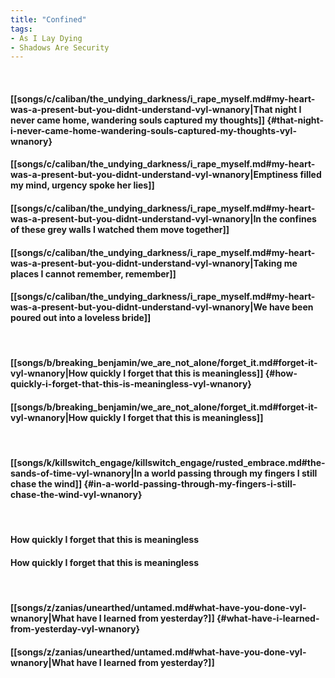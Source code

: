 ```yaml
---
title: "Confined"
tags:
- As I Lay Dying
- Shadows Are Security
---
```

&nbsp;
#### [[songs/c/caliban/the_undying_darkness/i_rape_myself.md#my-heart-was-a-present-but-you-didnt-understand-vyl-wnanory|That night I never came home, wandering souls captured my thoughts]] {#that-night-i-never-came-home-wandering-souls-captured-my-thoughts-vyl-wnanory}
#### [[songs/c/caliban/the_undying_darkness/i_rape_myself.md#my-heart-was-a-present-but-you-didnt-understand-vyl-wnanory|Emptiness filled my mind, urgency spoke her lies]]
#### [[songs/c/caliban/the_undying_darkness/i_rape_myself.md#my-heart-was-a-present-but-you-didnt-understand-vyl-wnanory|In the confines of these grey walls I watched them move together]]
#### [[songs/c/caliban/the_undying_darkness/i_rape_myself.md#my-heart-was-a-present-but-you-didnt-understand-vyl-wnanory|Taking me places I cannot remember, remember]]
#### [[songs/c/caliban/the_undying_darkness/i_rape_myself.md#my-heart-was-a-present-but-you-didnt-understand-vyl-wnanory|We have been poured out into a loveless bride]]
&nbsp;
#### [[songs/b/breaking_benjamin/we_are_not_alone/forget_it.md#forget-it-vyl-wnanory|How quickly I forget that this is meaningless]] {#how-quickly-i-forget-that-this-is-meaningless-vyl-wnanory}
#### [[songs/b/breaking_benjamin/we_are_not_alone/forget_it.md#forget-it-vyl-wnanory|How quickly I forget that this is meaningless]]
&nbsp;
#### [[songs/k/killswitch_engage/killswitch_engage/rusted_embrace.md#the-sands-of-time-vyl-wnanory|In a world passing through my fingers I still chase the wind]] {#in-a-world-passing-through-my-fingers-i-still-chase-the-wind-vyl-wnanory}
&nbsp;
#### How quickly I forget that this is meaningless
#### How quickly I forget that this is meaningless
&nbsp;
#### [[songs/z/zanias/unearthed/untamed.md#what-have-you-done-vyl-wnanory|What have I learned from yesterday?]] {#what-have-i-learned-from-yesterday-vyl-wnanory}
#### [[songs/z/zanias/unearthed/untamed.md#what-have-you-done-vyl-wnanory|What have I learned from yesterday?]]
